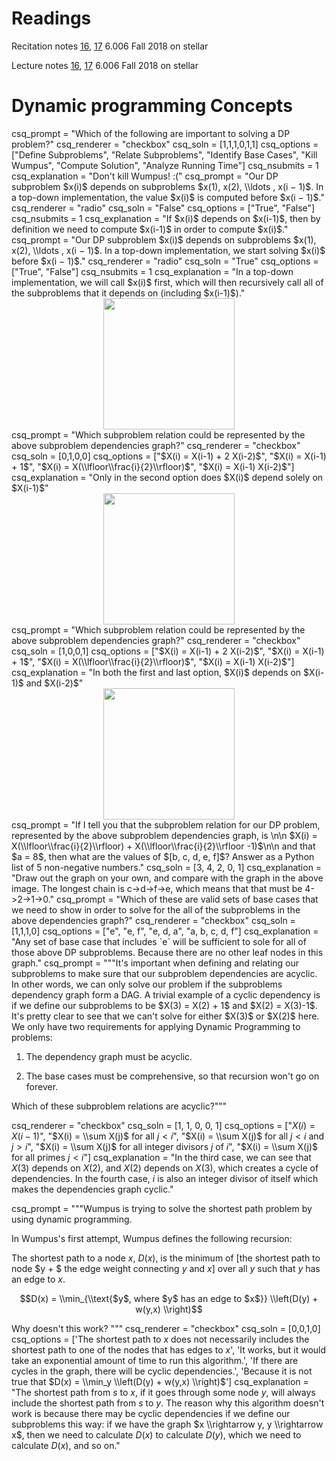 # Readings 

Recitation notes [16](https://learning-modules.mit.edu/service/materials/groups/238004/files/89d92dc0-f491-4c06-8d94-d9ce837431b3/link?errorRedirect=%2Fmaterials%2Findex.html&download=true), [17](https://learning-modules.mit.edu/service/materials/groups/238004/files/9851f216-c22a-44a8-a336-d2decdb4b3df/link?errorRedirect=%2Fmaterials%2Findex.html&download=true) 6.006 Fall 2018 on stellar

Lecture notes [16](https://learning-modules.mit.edu/service/materials/groups/238004/files/45d1ea70-2acd-4358-a45a-97ff5f564480/link?errorRedirect=%2Fmaterials%2Findex.html&download=true), [17](https://learning-modules.mit.edu/service/materials/groups/238004/files/34839d8e-0e02-4c0a-8a66-8f53cf87e7ce/link?errorRedirect=%2Fmaterials%2Findex.html&download=true) 6.006 Fall 2018 on stellar

# Dynamic programming Concepts

<question multiplechoice>
csq_prompt = "Which of the following are important to solving a DP problem?"
csq_renderer = "checkbox"
csq_soln = [1,1,1,0,1,1]
csq_options = ["Define Subproblems", "Relate Subproblems", "Identify Base Cases", "Kill Wumpus", "Compute Solution", "Analyze Running Time"]
csq_nsubmits = 1
csq_explanation = "Don't kill Wumpus! :("
</question>

<question multiplechoice>
csq_prompt = "Our DP subproblem $x(i)$ depends on subproblems $x(1), x(2), \\ldots , x(i − 1)$. In a top-down implementation, the value $x(i)$ is computed before $x(i − 1)$."
csq_renderer = "radio"
csq_soln = "False"
csq_options = ["True", "False"]
csq_nsubmits = 1
csq_explanation = "If $x(i)$ depends on $x(i-1)$, then by definition we need to compute $x(i-1)$ in order to compute $x(i)$."
</question>

<question multiplechoice>
csq_prompt = "Our DP subproblem $x(i)$ depends on subproblems $x(1), x(2), \\ldots , x(i − 1)$. In a top-down implementation, we start solving $x(i)$ before $x(i − 1)$."
csq_renderer = "radio"
csq_soln = "True"
csq_options = ["True", "False"]
csq_nsubmits = 1
csq_explanation = "In a top-down implementation, we will call $x(i)$ first, which will then recursively call all of the subproblems that it depends on (including $x(i-1)$)."
</question>

<center>
<img src="/_static/IAP19/dp2.png" height="210"  />
</center>

<question multiplechoice>
csq_prompt = "Which subproblem relation could be represented by the above subproblem dependencies graph?"
csq_renderer = "checkbox"
csq_soln = [0,1,0,0]
csq_options = ["$X(i) = X(i-1) + 2 X(i-2)$",
"$X(i) = X(i-1) + 1$",
"$X(i) = X(\\lfloor\\frac{i}{2}\\rfloor)$",
"$X(i) = X(i-1) X(i-2)$"]
csq_explanation = "Only in the second option does $X(i)$ depend solely on $X(i-1)$"
</question>

<center>
<img src="/_static/IAP19/dp1.png" height="210"  />
</center>

<question multiplechoice>
csq_prompt = "Which subproblem relation could be represented by the above subproblem dependencies graph?"
csq_renderer = "checkbox"
csq_soln = [1,0,0,1]
csq_options = ["$X(i) = X(i-1) + 2 X(i-2)$",
"$X(i) = X(i-1) + 1$",
"$X(i) = X(\\lfloor\\frac{i}{2}\\rfloor)$",
"$X(i) = X(i-1) X(i-2)$"]
csq_explanation = "In both the first and last option, $X(i)$ depends on $X(i-1)$ and $X(i-2)$"
</question>

<center>
<img src="/_static/IAP19/dp3.png" height="210"  />
</center>

<question pythonliteral>
csq_prompt = "If I tell you that the subproblem relation for our DP problem, represented by the above subproblem dependencies graph, is \n\n $X(i) = X(\\lfloor\\frac{i}{2}\\rfloor) + X(\\lfloor\\frac{i}{2}\\rfloor -1)$\n\n and that $a = 8$, then what are the values of $[b, c, d, e, f]$? Answer as a Python list of 5 non-negative numbers."
csq_soln = [3, 4, 2, 0, 1]
csq_explanation = "Draw out the graph on your own, and compare with the graph in the above image. The longest chain is c->d->f->e, which means that that must be 4->2->1->0."
</question>

<question multiplechoice>
csq_prompt = "Which of these are valid sets of base cases that we need to show in order to solve for the all of the subproblems in the above dependencies graph?"
csq_renderer = "checkbox"
csq_soln = [1,1,1,0]
csq_options = ["e", "e, f", "e, d, a", "a, b, c, d, f"] 
csq_explanation = "Any set of base case that includes `e` will be sufficient to sole for all of those above DP subproblems. Because there are no other leaf nodes in this graph."
</question>

<question multiplechoice>
csq_prompt = """It's important when defining and relating our subproblems to make sure that our subproblem dependencies are acyclic. In other words, we can only solve our problem if the subproblems dependency graph form a DAG. A trivial example of a cyclic dependency is if we define our subproblems to be $X(3) = X(2) + 1$ and $X(2) = X(3)-1$. It's pretty clear to see that we can't solve for either $X(3)$ or $X(2)$ here. We only have two requirements for applying Dynamic Programming to problems:

1. The dependency graph must be acyclic.

2. The base cases must be comprehensive, so that recursion won't go on forever.

Which of these subproblem relations are acyclic?"""

csq_renderer = "checkbox"
csq_soln = [1, 1, 0, 0, 1]
csq_options = ["$X(i) = X(i-1)$",
"$X(i) = \\sum X(j)$ for all $j < i$",
"$X(i) = \\sum X(j)$ for all $j < i$ and $j > i$",
"$X(i) = \\sum X(j)$ for all integer divisors $j$ of $i$",
"$X(i) = \\sum X(j)$ for all primes $j < i$"]
csq_explanation = "In the third case, we can see that $X(3)$ depends on $X(2)$, and $X(2)$ depends on $X(3)$, which creates a cycle of dependencies. In the fourth case, $i$ is also an integer divisor of itself which makes the dependencies graph cyclic."
</question>

<question multiplechoice>
csq_prompt = """Wumpus is trying to solve the shortest path problem by using dynamic programming.

In Wumpus's first attempt, Wumpus defines the following recursion:

The shortest path to a node $x$, $D(x)$, is the minimum of [the shortest path to node  $y + $ the edge weight connecting $y$ and $x$] over all $y$ such that $y$ has an edge to $x$.

$$D(x) = \\min_{\\text{$y$, where $y$ has an edge to $x$}} \\left(D(y) + w(y,x) \\right)$$ 

Why doesn't this work?
"""
csq_renderer = "checkbox"
csq_soln = [0,0,1,0]
csq_options =  ['The shortest path to $x$ does not necessarily includes the shortest path to one of the nodes that has edges to $x$',
'It works, but it would take an exponential amount of time to run this algorithm.',
'If there are cycles in the graph, there will be cyclic dependencies.',
'Because it is not true that $D(x) = \\min_y \\left(D(y) + w(y,x) \\right)$']
csq_explanation = "The shortest path from $s$ to $x$, if it goes through some node $y$, will always include the shortest path from $s$ to $y$. The reason why this algorithm doesn't work is because there may be cyclic dependencies if we define our subproblems this way: if we have the graph $x \\rightarrow y, y \\rightarrow x$, then we need to calculate $D(x)$ to calculate $D(y)$, which we need to calculate $D(x)$, and so on."
</question>

